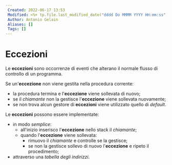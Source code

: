 ```yaml
---
 Created: 2022-06-17 13:53
 Modified: <%+ tp.file.last_modified_date("dddd Do MMMM YYYY HH:mm:ss") %>
 Author: Antonio Gelain
 Aliases: []
 Tags: []
---
```


# Eccezioni
Le **eccezioni** sono occorrenze di eventi che alterano il normale flusso di controllo di un programma.

Se un'**eccezione** non viene gestita nella procedura corrente:
- la procedura termina e l'**eccezione** viene sollevata di nuovo;
- se il *chiamante* non la gestisce l'**eccezione** viene sollevata nuovamente;
- se non trova alcun gestore di **eccezioni** viene utilizzato quello di *default*.

Le **eccezioni** possono essere implementate:
- in modo *semplice*:
	- all'inizio inserisco l'**eccezione** nello stack il *chiamante*;
	- quando l'**eccezione** viene sollevata:
		- rimuovo il *chiamante* e controlle se la gestisce;
		- se non la gestisce sollevo di nuovo l'**eccezione** e ripeto il procedimento;
- attraverso una *tabella degli indirizzi*.